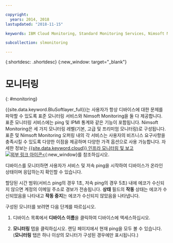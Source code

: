 ```yaml
---

copyright:
  years: 2014, 2018
lastupdated: "2018-11-15"

keywords: IBM Cloud Monitoring, Standard Monitoring Services, Nimsoft Monitoring

subcollection: slmonitoring

---
```


{:shortdesc: .shortdesc}
{:new_window: target="_blank"}

# 모니터링
{: #monitoring}

{{site.data.keyword.BluSoftlayer_full}}는 사용자가 항상 디바이스에 대한 문제를 파악할 수 있도록 표준 모니터링 서비스와 Nimsoft Monitoring을 둘 다 제공합니다. 표준 모니터링 서비스에는 ping 및 IPMI 통계와 같은 기능이 포함됩니다. Nimsoft Monitoring은 세 가지 모니터링 레벨(기본, 고급 및 프리미엄 모니터링)로 구성됩니다. 표준 및 Nimsoft Monitoring 오퍼링 내의 각 서비스는 사용자의 비즈니스 요구사항을 충족시킬 수 있도록 다양한 이점을 제공하며 다양한 가격 옵션으로 사용 가능합니다. 자세한 정보는 [{{site.data.keyword.cloud}} 인프라 모니터링 및 보고 ![외부 링크 아이콘](../../icons/launch-glyph.svg "외부 링크 아이콘")<](https://www.ibm.com/cloud/infrastructure/monitoring){:new_window}를 참조하십시오.

디바이스를 모니터하면 사용자가 서비스 및 저속 ping을 시작하여 디바이스가 온라인 상태이며 응답하는지 확인할 수 있습니다.

할당된 시간 범위(서비스 ping의 경우 1초, 저속 ping의 경우 5초) 내에 에코가 수신되지 않으면 계정의 이메일 주소로 경보가 전송됩니다. **상태** 필드의 **작동** 상태는 에코가 수신되었음을 나타내고 **작동 중지**는 에코가 수신되지 않았음을 나타냅니다.

구성된 모니터를 보려면 다음 단계를 따르십시오.

1. 디바이스 목록에서 **디바이스 이름**을 클릭하여 디바이스에 액세스하십시오.

2. **모니터링** 탭을 클릭하십시오. 랜딩 페이지에서 현재 ping을 모두 볼 수 있습니다. (**모니터링** 탭은 하나 이상의 모니터가 구성된 경우에만 표시됩니다.)
